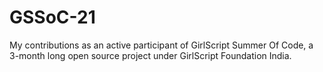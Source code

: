 # GSSoC-21
My contributions as an active participant of GirlScript Summer Of Code, a 3-month long open source project under GirlScript Foundation India.
